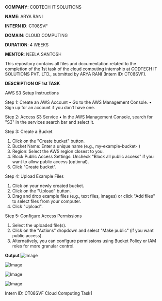 **COMPANY**: CODTECH IT SOLUTIONS

**NAME**: ARYA RANI

**INTERN ID**: CT08SVF

**DOMAIN**: CLOUD COMPUTING

**DURATION**: 4 WEEKS

**MENTOR**: NEELA SANTOSH 

This repository contains all files and documentation related to the completion of the 1st task of the cloud computing internship at CODTECH IT SOLUTIONS PVT. LTD., submitted by ARYA RANI (Intern ID: CT08SVF).

**DESCRIPTION OF 1st TASK**
                                                                                                                       
AWS S3 Setup Instructions

Step 1: Create an AWS Account
  •	Go to the AWS Management Console.
  •	Sign up for an account if you don’t have one.
  
Step 2: Access S3 Service
•	In the AWS Management Console, search for "S3" in the services search bar and select it.

Step 3: Create a Bucket
  1.	Click on the "Create bucket" button.
  2.	Bucket Name: Enter a unique name (e.g., 
      my-example-bucket-<your-unique-id> )
  3.	Region: Select the AWS region closest to you.
  4.	Block Public Access Settings: Uncheck "Block all public access" if you want to allow public access (optional).
  5.	Click "Create bucket".

Step 4: Upload Example Files
  1.	Click on your newly created bucket.
  2.	Click on the "Upload" button.
  3.	Drag and drop example files (e.g., text files, images) or click "Add files" to select files from your computer.
  4.	Click "Upload".

Step 5: Configure Access Permissions
  1.	Select the uploaded file(s).
  2.	Click on the "Actions" dropdown and select "Make public" (if you want public access).
  3.	Alternatively, you can configure permissions using Bucket Policy or IAM roles for more granular control.

**Output**
![Image](https://github.com/user-attachments/assets/e8ce463b-776f-4564-8f85-a2686f4258aa)

![Image](https://github.com/user-attachments/assets/22b92209-31d2-4504-8f1c-92dee8c67563)

![Image](https://github.com/user-attachments/assets/511ce6c6-cdd1-4cb7-9b51-a232fc68cc9d)

![Image](https://github.com/user-attachments/assets/82e868a1-2e82-4421-81c1-4b4212f9fb6c)




Intern ID: CT08SVF Cloud Computing Task1 
